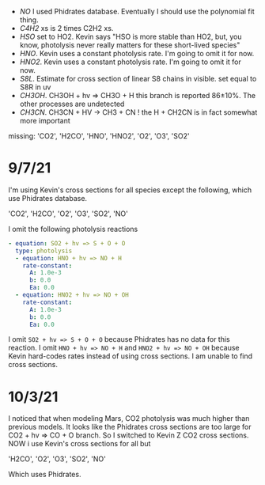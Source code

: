 
- *NO* I used Phidrates database. Eventually I should use the polynomial fit thing.
- *C4H2* xs is 2 times C2H2 xs.
- *HSO* set to HO2. Kevin says "HSO is more stable than HO2, but, you know, photolysis never really matters for these short-lived species"
- *HNO*. Kevin uses a constant photolysis rate. I'm going to omit it for now.
- *HNO2*. Kevin uses a constant photolysis rate. I'm going to omit it for now.
- *S8L*. Estimate for cross section of linear S8 chains in visible. set equal to S8R in uv
- *CH3OH*. CH3OH + hv  => CH3O +  H  this branch is reported 86±10%. The other processes are undetected
- *CH3CN*. CH3CN + HV  -> CH3 +  CN     ! the H + CH2CN is in fact somewhat more important



missing:
'CO2', 'H2CO', 'HNO', 'HNO2', 'O2', 'O3', 'SO2'

# 9/7/21

I'm using Kevin's cross sections for all species except the following, which use Phidrates database.

'CO2', 'H2CO', 'O2', 'O3', 'SO2', 'NO'

I omit the following photolysis reactions

```yaml
- equation: SO2 + hv => S + O + O
  type: photolysis
  - equation: HNO + hv => NO + H
    rate-constant:
      A: 1.0e-3
      b: 0.0
      Ea: 0.0
  - equation: HNO2 + hv => NO + OH
    rate-constant:
      A: 1.0e-3
      b: 0.0
      Ea: 0.0
```

I omit `SO2 + hv => S + O + O` because Phidrates has no data for this reaction. I omit `HNO + hv => NO + H` and `HNO2 + hv => NO + OH` because Kevin hard-codes rates instead of using cross sections. I am unable to find cross sections. 

# 10/3/21

I noticed that when modeling Mars, CO2 photolysis was much higher than previous models. It looks like the Phidrates cross sections are too large for CO2 + hv => CO + O branch. So I switched to Kevin Z CO2 cross sections. NOW i use Kevin's cross sections for all but

'H2CO', 'O2', 'O3', 'SO2', 'NO'

Which uses Phidrates.

